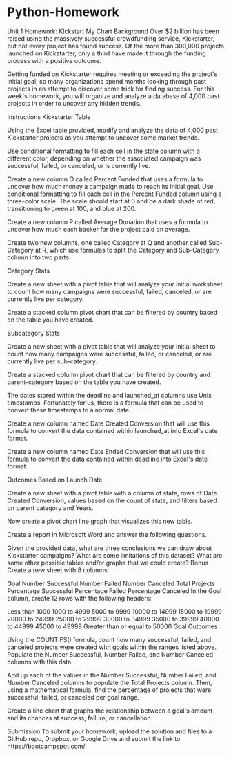 # Python-Homework
Unit 1 Homework: Kickstart My Chart
Background
Over $2 billion has been raised using the massively successful crowdfunding service, Kickstarter, but not every project has found success. Of the more than 300,000 projects launched on Kickstarter, only a third have made it through the funding process with a positive outcome.

Getting funded on Kickstarter requires meeting or exceeding the project's initial goal, so many organizations spend months looking through past projects in an attempt to discover some trick for finding success. For this week's homework, you will organize and analyze a database of 4,000 past projects in order to uncover any hidden trends.

Instructions
Kickstarter Table

Using the Excel table provided, modify and analyze the data of 4,000 past Kickstarter projects as you attempt to uncover some market trends.

Use conditional formatting to fill each cell in the state column with a different color, depending on whether the associated campaign was successful, failed, or canceled, or is currently live.

Create a new column O called Percent Funded that uses a formula to uncover how much money a campaign made to reach its initial goal.
Use conditional formatting to fill each cell in the Percent Funded column using a three-color scale. The scale should start at 0 and be a dark shade of red, transitioning to green at 100, and blue at 200.

Create a new column P called Average Donation that uses a formula to uncover how much each backer for the project paid on average.

Create two new columns, one called Category at Q and another called Sub-Category at R, which use formulas to split the Category and Sub-Category column into two parts.

Category Stats

Create a new sheet with a pivot table that will analyze your initial worksheet to count how many campaigns were successful, failed, canceled, or are currently live per category.

Create a stacked column pivot chart that can be filtered by country based on the table you have created.

Subcategory Stats

Create a new sheet with a pivot table that will analyze your initial sheet to count how many campaigns were successful, failed, or canceled, or are currently live per sub-category.

Create a stacked column pivot chart that can be filtered by country and parent-category based on the table you have created.

The dates stored within the deadline and launched_at columns use Unix timestamps. Fortunately for us, there is a formula that can be used to convert these timestamps to a normal date.

Create a new column named Date Created Conversion that will use this formula to convert the data contained within launched_at into Excel's date format.

Create a new column named Date Ended Conversion that will use this formula to convert the data contained within deadline into Excel's date format.

Outcomes Based on Launch Date

Create a new sheet with a pivot table with a column of state, rows of Date Created Conversion, values based on the count of state, and filters based on parent category and Years.

Now create a pivot chart line graph that visualizes this new table.

Create a report in Microsoft Word and answer the following questions.

Given the provided data, what are three conclusions we can draw about Kickstarter campaigns?
What are some limitations of this dataset?
What are some other possible tables and/or graphs that we could create?
Bonus
Create a new sheet with 8 columns:

Goal
Number Successful
Number Failed
Number Canceled
Total Projects
Percentage Successful
Percentage Failed
Percentage Canceled
In the Goal column, create 12 rows with the following headers:

Less than 1000
1000 to 4999
5000 to 9999
10000 to 14999
15000 to 19999
20000 to 24999
25000 to 29999
30000 to 34999
35000 to 39999
40000 to 44999
45000 to 49999
Greater than or equal to 50000
Goal Outcomes

Using the COUNTIFS() formula, count how many successful, failed, and canceled projects were created with goals within the ranges listed above. Populate the Number Successful, Number Failed, and Number Canceled columns with this data.

Add up each of the values in the Number Successful, Number Failed, and Number Canceled columns to populate the Total Projects column. Then, using a mathematical formula, find the percentage of projects that were successful, failed, or canceled per goal range.

Create a line chart that graphs the relationship between a goal's amount and its chances at success, failure, or cancellation.

Submission
To submit your homework, upload the solution and files to a GitHub repo, Dropbox, or Google Drive and submit the link to https://bootcampspot.com/.
